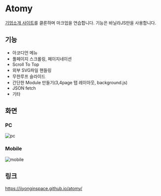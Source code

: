 # Atomy

[기업소개 사이트](https://global.atomy.com/)를 클론하며 마크업을 연습합니다. 기능은 바닐라JS만을 사용합니다.

## 기능
+ 아코디언 메뉴
+ 풀페이지 스크롤링, 페이지네이션
+ Scroll To Top
+ 외부 SVG파일 핸들링
+ 무한루프 슬라이드
+ 간단한 Module 만들기(3,4page 탭 레이아웃, background.js)
+ JSON fetch
+ 기타

## 화면
### PC
![pc](https://user-images.githubusercontent.com/86402261/138208671-819f0842-5bfc-40e6-9f49-ab6848a5dfe5.gif)

### Mobile
![mobile](https://user-images.githubusercontent.com/86402261/138207932-d693ad62-cb8d-4ba1-8e7c-43c079811143.gif)


## 링크
https://jiyonginspace.github.io/atomy/
